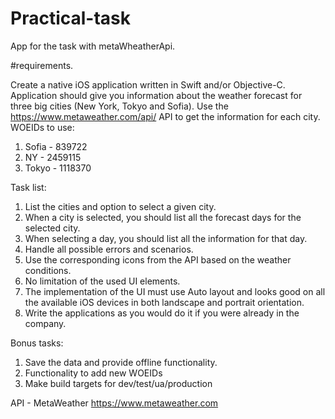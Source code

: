 # Practical-task

App for the task with metaWheatherApi.

#requirements.

Create a native iOS application written in Swift and/or Objective-C.
Application should give you information about the weather forecast for three big cities (New York, Tokyo
and Sofia).
Use the https://www.metaweather.com/api/ API to get the information for each city.
WOEIDs to use:
1. Sofia - 839722
2. NY - 2459115
3. Tokyo - 1118370

Task list:
1. List the cities and option to select a given city.
2. When a city is selected, you should list all the forecast days for the selected city.
3. When selecting a day, you should list all the information for that day.
4. Handle all possible errors and scenarios.
5. Use the corresponding icons from the API based on the weather conditions.
6. No limitation of the used UI elements.
7. The implementation of the UI must use Auto layout and looks good on all the available iOS devices in
both landscape and portrait orientation.
8. Write the applications as you would do it if you were already in the company.

Bonus tasks:
1. Save the data and provide offline functionality.
2. Functionality to add new WOEIDs
3. Make build targets for dev/test/ua/production

API - MetaWeather
https://www.metaweather.com
